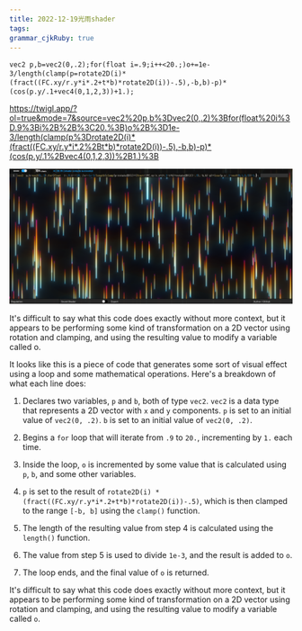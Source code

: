 ```yaml
---
title: 2022-12-19光雨shader
tags: 
grammar_cjkRuby: true
---
```


```
vec2 p,b=vec2(0,.2);for(float i=.9;i++<20.;)o+=1e-3/length(clamp(p=rotate2D(i)*(fract((FC.xy/r.y*i*.2+t*b)*rotate2D(i))-.5),-b,b)-p)*(cos(p.y/.1+vec4(0,1,2,3))+1.);
```
https://twigl.app/?ol=true&mode=7&source=vec2%20p,b%3Dvec2(0,.2)%3Bfor(float%20i%3D.9%3Bi%2B%2B%3C20.%3B)o%2B%3D1e-3/length(clamp(p%3Drotate2D(i)*(fract((FC.xy/r.y*i*.2%2Bt*b)*rotate2D(i))-.5),-b,b)-p)*(cos(p.y/.1%2Bvec4(0,1,2,3))%2B1.)%3B

![enter description here](./images/1671407946424.png)

It's difficult to say what this code does exactly without more context, but it appears to be performing some kind of transformation on a 2D vector using rotation and clamping, and using the resulting value to modify a variable called o.

It looks like this is a piece of code that generates some sort of visual effect using a loop and some mathematical operations. Here's a breakdown of what each line does:

1.  Declares two variables, `p` and `b`, both of type `vec2`. `vec2` is a data type that represents a 2D vector with `x` and `y` components. `p` is set to an initial value of `vec2(0, .2)`. `b` is set to an initial value of `vec2(0, .2)`.

2.  Begins a `for` loop that will iterate from `.9` to `20.`, incrementing by `1.` each time.

3.  Inside the loop, `o` is incremented by some value that is calculated using `p`, `b`, and some other variables.

4.  `p` is set to the result of `rotate2D(i) * (fract((FC.xy/r.y*i*.2+t*b)*rotate2D(i))-.5)`, which is then clamped to the range `[-b, b]` using the `clamp()` function.

5.  The length of the resulting value from step 4 is calculated using the `length()` function.

6.  The value from step 5 is used to divide `1e-3`, and the result is added to `o`.

7.  The loop ends, and the final value of `o` is returned.

It's difficult to say what this code does exactly without more context, but it appears to be performing some kind of transformation on a 2D vector using rotation and clamping, and using the resulting value to modify a variable called `o`.